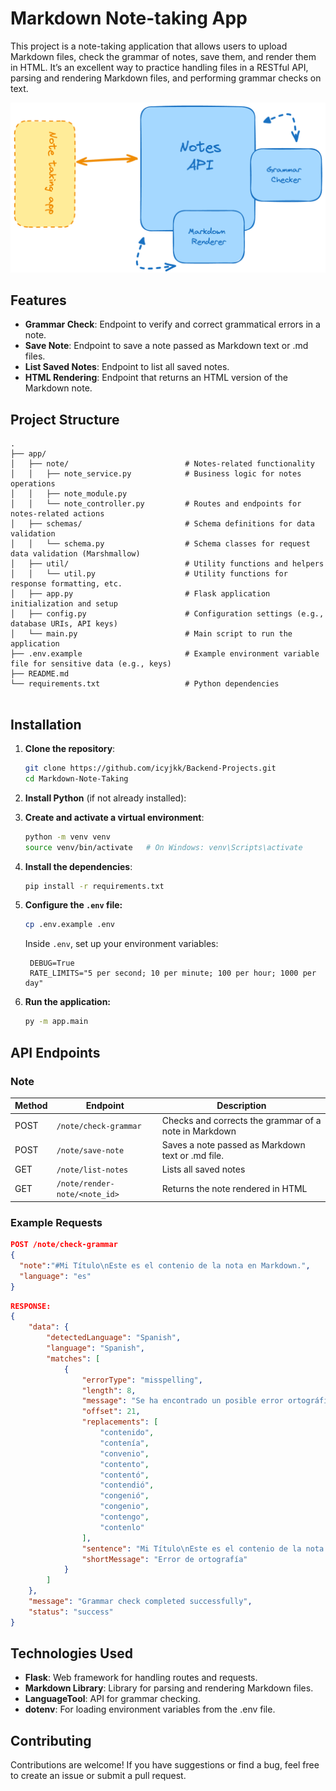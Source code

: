 # Markdown Note-taking App

This project is a note-taking application that allows users to upload Markdown files, check the grammar of notes, save them, and render them in HTML. It’s an excellent way to practice handling files in a RESTful API, parsing and rendering Markdown files, and performing grammar checks on text.

![alt text](image.png)

## Features

- **Grammar Check**: Endpoint to verify and correct grammatical errors in a note.
- **Save Note**: Endpoint to save a note passed as Markdown text or .md files.
- **List Saved Notes**: Endpoint to list all saved notes.
- **HTML Rendering**: Endpoint that returns an HTML version of the Markdown note.

## Project Structure

```
.
├── app/
│   ├── note/                          # Notes-related functionality
│   │   ├── note_service.py            # Business logic for notes operations 
│   │   ├── note_module.py             
│   │   └── note_controller.py         # Routes and endpoints for notes-related actions
│   ├── schemas/                       # Schema definitions for data validation
│   │   └── schema.py                  # Schema classes for request data validation (Marshmallow)
│   ├── util/                          # Utility functions and helpers
│   │   └── util.py                    # Utility functions for response formatting, etc.
│   ├── app.py                         # Flask application initialization and setup
│   ├── config.py                      # Configuration settings (e.g., database URIs, API keys)
│   └── main.py                        # Main script to run the application
├── .env.example                       # Example environment variable file for sensitive data (e.g., keys)
├── README.md                          
└── requirements.txt                   # Python dependencies
        

```

## Installation

1. **Clone the repository**:
   ```bash
   git clone https://github.com/icyjkk/Backend-Projects.git
   cd Markdown-Note-Taking
   ```

3. **Install Python** (if not already installed):  

4. **Create and activate a virtual environment**:
   ```bash
   python -m venv venv
   source venv/bin/activate   # On Windows: venv\Scripts\activate
   ```

5. **Install the dependencies**:
   ```bash
   pip install -r requirements.txt
   ```

6. **Configure the `.env` file:**
   ```bash
   cp .env.example .env
   ```
   Inside `.env`, set up your environment variables:
   ```env
    DEBUG=True
    RATE_LIMITS="5 per second; 10 per minute; 100 per hour; 1000 per day"
   ```
   
7. **Run the application:**
   ```bash
   py -m app.main 
   ```

## API Endpoints

### Note
| Method | Endpoint                      | Description                                            |
|--------|-------------------------------|--------------------------------------------------------|
| POST   | `/note/check-grammar`         | Checks and corrects the grammar of a note in Markdown  |
| POST   | `/note/save-note`             | Saves a note passed as Markdown text or .md file.      |
| GET    | `/note/list-notes`            | Lists all saved notes                                  |
| GET    | `/note/render-note/<note_id>` | Returns the note rendered in HTML                      |

### Example Requests
```json
POST /note/check-grammar
{
  "note":"#Mi Título\nEste es el contenio de la nota en Markdown.",
  "language": "es" 
}
```
```json
RESPONSE:
{
    "data": {
        "detectedLanguage": "Spanish",
        "language": "Spanish",
        "matches": [
            {
                "errorType": "misspelling",
                "length": 8,
                "message": "Se ha encontrado un posible error ortográfico.",
                "offset": 21,
                "replacements": [
                    "contenido",
                    "contenía",
                    "convenio",
                    "contento",
                    "contentó",
                    "contendió",
                    "congenió",
                    "congenio",
                    "contengo",
                    "contenlo"
                ],
                "sentence": "Mi Título\nEste es el contenio de la nota en Markdown.",
                "shortMessage": "Error de ortografía"
            }
        ]
    },
    "message": "Grammar check completed successfully",
    "status": "success"
}
```

## Technologies Used

- **Flask**: Web framework for handling routes and requests.
- **Markdown Library**: Library for parsing and rendering Markdown files.
- **LanguageTool**: API for grammar checking.
- **dotenv**: For loading environment variables from the .env file.

## Contributing

Contributions are welcome! If you have suggestions or find a bug, feel free to create an issue or submit a pull request.

